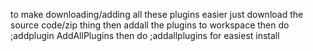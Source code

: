 to make downloading/adding all these plugins easier just download the source code/zip thing then addall the plugins to workspace then do ;addplugin AddAllPlugins then do ;addallplugins for easiest install
